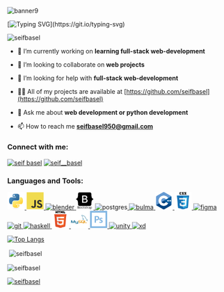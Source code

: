 ![banner9](https://github.com/seifbasel/seifbasel/assets/83348134/128c6ed7-9e7f-4ce7-84d7-42ee7504c539)



[![Typing SVG](https://readme-typing-svg.demolab.com?font=Fira+Code&size=49&duration=1500&pause=50&color=4D6BF7&background=FFFFFFF&center=true&vCenter=true&multiline=true&width=800&height=200&lines=I+am+Seif+Basel;a+computer+science+student;and+web+developer.)](https://git.io/typing-svg)



<p align="left"> <img src="https://komarev.com/ghpvc/?username=seifbasel&label=Profile%20views&color=0e75b6&style=flat" alt="seifbasel" /> </p>

- 🔭 I’m currently working on **learning full-stack web-development**

- 👯 I’m looking to collaborate on **web projects**

- 🤝 I’m looking for help with **full-stack web-development**

- 👨‍💻 All of my projects are available at [https://github.com/seifbasel](https://github.com/seifbasel)

- 💬 Ask me about **web development or python development**

- 📫 How to reach me **seifbasel950@gmail.com**

<h3 align="left">Connect with me:</h3>
<p align="left">
<a href="https://www.linkedin.com/in/seif-basel-1a09191b9" target="blank"><img align="center" src="https://raw.githubusercontent.com/rahuldkjain/github-profile-readme-generator/master/src/images/icons/Social/linked-in-alt.svg" alt="seif basel" height="30" width="40" /></a>
<a href="https://instagram.com/seif__basel" target="blank"><img align="center" src="https://raw.githubusercontent.com/rahuldkjain/github-profile-readme-generator/master/src/images/icons/Social/instagram.svg" alt="seif__basel" height="30" width="40" /></a>
</p>

<h3 align="left">Languages and Tools:</h3>
<p align="left"> 
  <a href="https://www.python.org" target="_blank" rel="noreferrer"> <img src="https://raw.githubusercontent.com/devicons/devicon/master/icons/python/python-original.svg" alt="python" width="40" height="40"/> </a>
  <a href="https://developer.mozilla.org/en-US/docs/Web/JavaScript" target="_blank" rel="noreferrer"> <img src="https://raw.githubusercontent.com/devicons/devicon/master/icons/javascript/javascript-original.svg" alt="javascript" width="40" height="40"/> </a>
  <a href="https://www.blender.org/" target="_blank" rel="noreferrer"> <img src="https://download.blender.org/branding/community/blender_community_badge_white.svg" alt="blender" width="40" height="40"/> </a>
  <a href="https://getbootstrap.com" target="_blank" rel="noreferrer"> <img src="https://raw.githubusercontent.com/devicons/devicon/master/icons/bootstrap/bootstrap-plain-wordmark.svg" alt="bootstrap" width="40" height="40"/> </a> 
<img  src="https://user-images.githubusercontent.com/62909574/239473585-e69ee805-a0b8-40ff-97e8-3f86dc15a472.svg" alt="postgres" width="40" height="40" style="max-width:100%"></img><a href="https://bulma.io/" target="_blank" rel="noreferrer"> <img src="https://raw.githubusercontent.com/gilbarbara/logos/804dc257b59e144eaca5bc6ffd16949752c6f789/logos/bulma.svg" alt="bulma" width="40" height="40"/> </a> <a href="https://www.w3schools.com/cpp/" target="_blank" rel="noreferrer"> <img src="https://raw.githubusercontent.com/devicons/devicon/master/icons/cplusplus/cplusplus-original.svg" alt="cplusplus" width="40" height="40"/> </a> <a href="https://www.w3schools.com/css/" target="_blank" rel="noreferrer"> <img src="https://raw.githubusercontent.com/devicons/devicon/master/icons/css3/css3-original-wordmark.svg" alt="css3" width="40" height="40"/> </a> <a href="https://www.figma.com/" target="_blank" rel="noreferrer"> <img src="https://www.vectorlogo.zone/logos/figma/figma-icon.svg" alt="figma" width="40" height="40"/> </a> <a href="https://git-scm.com/" target="_blank" rel="noreferrer"> <img src="https://www.vectorlogo.zone/logos/git-scm/git-scm-icon.svg" alt="git" width="40" height="40"/> </a> <a href="https://www.haskell.org/" target="_blank" rel="noreferrer"> <img src="https://upload.wikimedia.org/wikipedia/commons/1/1c/Haskell-Logo.svg" alt="haskell" width="40" height="40"/> </a> <a href="https://www.w3.org/html/" target="_blank" rel="noreferrer"> <img src="https://raw.githubusercontent.com/devicons/devicon/master/icons/html5/html5-original-wordmark.svg" alt="html5" width="40" height="40"/> </a>  <a href="https://www.mysql.com/" target="_blank" rel="noreferrer"> <img src="https://raw.githubusercontent.com/devicons/devicon/master/icons/mysql/mysql-original-wordmark.svg" alt="mysql" width="40" height="40"/> </a> <a href="https://www.photoshop.com/en" target="_blank" rel="noreferrer"> <img src="https://raw.githubusercontent.com/devicons/devicon/master/icons/photoshop/photoshop-line.svg" alt="photoshop" width="40" height="40"/> </a>  <a href="https://unity.com/" target="_blank" rel="noreferrer"> <img src="https://www.vectorlogo.zone/logos/unity3d/unity3d-icon.svg" alt="unity" width="40" height="40"/> </a> <a href="https://www.adobe.com/products/xd.html" target="_blank" rel="noreferrer"> <img src="https://cdn.worldvectorlogo.com/logos/adobe-xd.svg" alt="xd" width="40" height="40"/> </a> </p>

[![Top Langs](https://github-readme-stats.vercel.app/api/top-langs/?username=seifbasel)](https://github.com/seifbasel/github-readme-stats)

<p>&nbsp;<img align="center" src="https://github-readme-stats.vercel.app/api?username=seifbasel&show_icons=true&locale=en" alt="seifbasel" /></p>

<p><img align="center" src="https://github-readme-streak-stats.herokuapp.com/?user=seifbasel&" alt="seifbasel" /></p>

<p align="left"> <a href="https://github.com/ryo-ma/github-profile-trophy"><img src="https://github-profile-trophy.vercel.app/?username=seifbasel" alt="seifbasel" /></a> </p>
